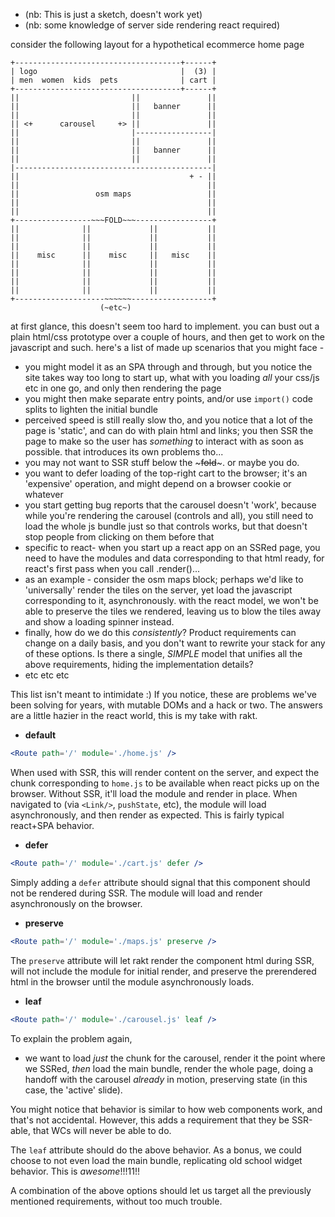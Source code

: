 - (nb: This is just a sketch, doesn't work yet)
- (nb: some knowledge of server side rendering react required)


consider the following layout for a hypothetical ecommerce home page 

```
+-------------------------------------+------+
| logo                                |  (3) | 
| men  women  kids  pets              | cart |
+-------------------------------------+------+
||                         ||               ||
||                         ||   banner      ||
||                         ||               ||
|| <+      carousel     +> ||               ||
||                         |-----------------|
||                         ||               ||
||                         ||   banner      ||
||                         ||               ||
|--------------------------------------------|
||                                      + - ||
||                                          ||
||                 osm maps                 ||
||                                          ||
||                                          ||
+-----------------~~~FOLD~~~-----------------+
||              ||             ||           ||
||              ||             ||           ||
||              ||             ||           ||
||    misc      ||    misc     ||   misc    ||
||              ||             ||           ||
||              ||             ||           ||
||              ||             ||           ||
||              ||             ||           ||
+--------------------~~~~~~------------------+
                    (~etc~)
```

at first glance, this doesn't seem too hard to implement. you can bust out a plain html/css prototype over a couple of hours, and then get to work on the javascript and such. here's a list of made up scenarios that you might face - 

- you might model it as an SPA through and through, but you notice the site takes way too long to start up, what with you loading *all* your css/js etc in one go, and only then rendering the page 
- you might then make separate entry points, and/or use `import()` code splits to lighten the initial bundle
- perceived speed is still really slow tho, and you notice that a lot of the page is 'static', and can do with plain html and links; you then SSR the page to make so the user has *something* to interact with as soon as possible. that introduces its own problems tho... 
- you may not want to SSR stuff below the ~~~fold~~~. or maybe you do. 
- you want to defer loading of the top-right cart to the browser; it's an 'expensive' operation, and might depend on a browser cookie or whatever
- you start getting bug reports that the carousel doesn't 'work', because while you're rendering the carousel (controls and all), you still need to load the whole js bundle just so that controls works, but that doesn't stop people from clicking on them before that
- specific to react- when you start up a react app on an SSRed page, you need to have the modules and data corresponding to that html ready, for react's first pass when you call .render()...
- as an example - consider the osm maps block; perhaps we'd like to 'universally' render the tiles on the server, yet load the javascript corresponding to it, asynchronously. with the react model, we won't be able to preserve the tiles we rendered, leaving us to blow the tiles away and show a loading spinner instead. 
- finally, how do we do this *consistently*? Product requirements can change on a daily basis, and you don't want to rewrite your stack for any of these options. Is there a single, *SIMPLE* model that unifies all the above requirements, hiding the implementation details?
- etc etc etc 

This list isn't meant to intimidate :) If you notice, these are problems we've been solving for years, with mutable DOMs and a hack or two. The answers are a little hazier in the react world, this is my take with rakt.

- **default**
```jsx
<Route path='/' module='./home.js' />
```
When used with SSR, this will render content on the server, and expect the chunk corresponding to `home.js` to be available when react picks up on the browser. Without SSR, it'll load the module and render in place. When navigated to (via `<Link/>`, `pushState`, etc), the module will load asynchronously, and then render as expected. This is fairly typical react+SPA behavior. 

- **defer**
```jsx
<Route path='/' module='./cart.js' defer />
```
Simply adding a `defer` attribute should signal that this component should not be rendered during SSR. The module will load and render asynchronously on the browser.

- **preserve**
```jsx
<Route path='/' module='./maps.js' preserve />
```
The `preserve` attribute will let rakt render the component html during SSR, will not include the module for initial render, and preserve the prerendered html in the browser until the module asynchronously loads. 

- **leaf**
```jsx
<Route path='/' module='./carousel.js' leaf />
```
To explain the problem again, 

- we want to load *just* the chunk for the carousel, render it the point where we SSRed, *then* load the main bundle, render the whole page, doing a handoff with the carousel *already* in motion, preserving state (in this case, the 'active' slide). 

You might notice that behavior is similar to how web components work, and that's not accidental. However, this adds a requirement that they be SSR-able, that WCs will never be able to do. 

The `leaf` attribute should do the above behavior. As a bonus, we could choose to not even load the main bundle, replicating old school widget behavior. This is *awesome*!!!11!!


A combination of the above options should let us target all the previously mentioned requirements, without too much trouble. 